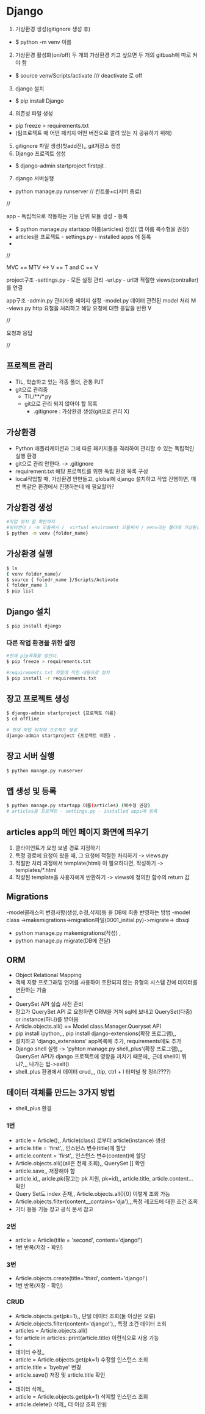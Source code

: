 # Django

1. 가상환경 생성(gitignore 생성 후)
- $ python -m venv 이름
2. 가상환경 활성화(on/off) 두 개의 가상환경 키고 싶으면 두 개의 gitbash에 따로 켜야 함
- $ source venv/Scripts/activate /// deactivate 로 off
3. django 설치
- $ pip install Django
4. 의존성 파일 생성
- pip freeze > requirements.txt 
- (팀프로젝트 때 어떤 패키지 어떤 버전으로 깔려 있는 지 공유하기 위해)
5. gitignore 파일 생성(첫add전),, git저장소 생성
6. Django 프로젝트 생성
- $ django-admin startproject firstpjt .
7. django 서버실행
- python manage.py runserver // 컨트롤+c(서버 종료)

//

app - 독립적으로 작동하는 기능 단위 모듈
생성 - 등록
- $ python manage.py startapp 이름(articles) 생성( 앱 이름 복수형을 권장)
- articles을 프로젝트 - settings.py - installed apps 에 등록
- 
//

MVC == MTV <-> V == T and C == V 

project구조
-settings.py - 모든 설정 관리
-url.py  - url과 적절한 views(contraller)를 연결

app구조
-admin.py 관리자용 페이지 설정
-model.py 데이터 관련된 model 처리 M
-views.py http 요철을 처리하고 해당 요청에 대한 응답을 반환 V

//

요청과 응답

//

## 프로젝트 관리
- TIL, 학습하고 있는 각종 폴더, 관통 PJT
- git으로 관리중
  - TIL/**/*.py
  - git으로 관리 되지 않아야 할 목록
    - .gitignore : 가상환경 생성(git으로 관리 X)

## 가상환경
- Python 애플리케이션과 그에 따른 패키지들을 격리하여 관리할 수 있는 독립적인 실행 환경
- git으로 관리 안한다. -> .gitignore
- requirement.txt 해당 프로젝트를 위한 독립 환경 목록 구성
- local작업할 때, 가상환경 안만들고, global에 django 설치하고 작업 진행하면, 매번 똑같은 환경에서 진행하는데 왜 필요할까? 

## 가상환경 생성
```bash
#작업 위치 잘 확인하자
#파이썬아 / -m 모듈써서 /  virtual enviroment 모듈써서 / venv라는 폴더에 가상환경 만들어줘
$ python -m venv {folder_name}
```

## 가상환경 실행
```bash
$ ls
{ venv folder_name}/
$ source { foledr_name }/Scripts/Activate
( folder_name )
$ pip list
```

## Django 설치
```bash
$ pip install django
```

### 다른 작업 환경을 위한 설정
```bash
#현재 pip목록을 얼린다.
$ pip freeze > requirements.txt

#requirements.txt 파일에 적힌 내용으로 설치
$ pip install -r requirements.txt
```

## 장고 프로젝트 생성
```bash
$ django-admin startproject {프로젝트 이름}
$ cd offline

# 현재 작업 위치에 프로젝트 생성 
django-admin startproject {프로젝트 이름} .
```
## 장고 서버 실행
```bash
$ python manage.py runserver
```

## 앱 생성 및 등록
```bash
$ python manage.py startapp 이름(articles) (복수형 권장)
# articles을 프로젝트 - settings.py - installed apps에 등록
```

## articles app의 메인 페이지 화면에 띄우기
1. 클라이언트가 요청 보낼 경로 지정하기
2. 특정 경로에 요청이 왔을 때, 그 요청에 적절한 처리하기 -> views.py
3. 적절한 처리 과정에서 template(html) 이 필요하다면, 작성하기 -> templates/*.html
4. 작성된 template을 사용자에게 반환하기 -> views에 정의한 함수의 return 값

## Migrations
-model클래스의 변경사항(생성,수정,삭제)등 을 DB에 최종 반영하는 방법
-model class ->makemigrations->migration파일(0001_initial.py)->migrate-> dbsql
-   python manage.py makemigrations(작성) ,
-   python manage.py migrate(DB에 전달)

## ORM
- Object Relational Mapping
- 객체 지향 프로그래밍 언어를 사용하여 호환되지 않는 유형의 시스템 간에 데이터를 변환하는 기술
-
- QuerySet API 실습 사전 준비
- 장고가 QuerySet API 로 요청하면 ORM을 거쳐 sql에 보내고 QuerySet(다중) or instance(하나)를 받아옴
- Article.objects.all() == Model class.Manager.Queryset API
- pip install ipython,,, pip install django-extensions(확장 프로그램),, 
- 설치하고 'django_extensions' app목록에 추가, requirements에도 추가
- Django shell 실행 -> 'pyhton manage.py shell_plus'(확장 프로그램),,, QuerySet API가 django 프로젝트에 영향을 끼치기 때문에,, 근데 shell이 뭐냐?,,, 나가는 법->exit()
- shell_plus 환경에서 데이터 crud,,, (tip, ctrl + l 터미널 창 정리????)



## 데이터 객체를 만드는 3가지 방법
- shell_plus 환경
### 1번
- article = Article(),, Article(class) 로부터 article(instance) 생성
- article.title = 'first',, 인스턴스 변수(title)에 할당
- article.content = 'first',, 인스턴스 변수(content)에 할당
- Article.objects.all()(all은 전체 조회),, QuerySet [] 확인
- article.save,, 저장해야 함
- article.id,, aricle.pk(장고는 pk 지원, pk=id),, article.title, article.content... 확인
- Query Set도 index 존재,, Article.objects.all()[0] 이렇게 조회 가능
- Article.objects.filter(content__contains='dja'),,,특정 레코드에 대한 조건 조회
- 기타 등등 기능 장고 공식 문서 참고

### 2번
- article = Article(title = 'second', content='django!')
- 1번 반복(저장 - 확인)

### 3번
- Article.objects.create(title='third', content='django!')
- 1번 반복(저장 - 확인)

### CRUD
- Article.objects.get(pk=1),, 단일 데이터 조회(둘 이상은 오류)
- Article.objects.filter(content='django!'),, 특정 조건 데이터 조회
- articles = Article.objects.all()
- for article in articles: print(article.title) 이런식으로 사용 가능
- 
- 데이터 수정,,
- article = Article.objects.get(pk=1) 수정할 인스턴스 조회
- article.title = 'byebye' 변경
- article.save() 저장 및 article.title 확인
- 
- 데이터 삭제,,
- article = Article.objects.get(pk=1) 삭제할 인스턴스 조회
- article.delete() 삭제,, 더 이상 조회 안됨


